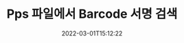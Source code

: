 ---
############################# Static ############################
layout: "auto-gen-signature"
date: 2022-03-01T15:12:22
draft: false
operation: Search
signaturetype: Barcode
fileformat: Pps
productName: .NET
lang: ko
productCode: net
otherformats: pdf doc docx docm dot dotm dotx odt ott rtf xls xlsx xlsm xlsb csv ods ots xltx xltm ppt pptx pps ppsx odp otp potx potm pptm ppsm png jpg bmp gif tiff svg webp wmf
breadcrumb: Search Barcode signatures at Pps with C#

############################# Head ############################
head_title: "C#의 Pps 파일에서 Barcode 서명 검색"
head_description: "몇 줄의 코드를 사용하여 Pps 파일에서 Barcode 서명을 검색하려면 .NET를 사용하세요."

############################# Header ############################
title: "Pps 파일에서 Barcode 서명 검색"
description: ".NET 기본 API를 사용하면 이미 서명된 Pps 파일에서 Barcode 서명을 검색할 수 있습니다. 몇 줄의 코드를 사용하여 Pps 문서 내에서 고급 전자 서명 검색을 수행합니다."
bg_image: "https://cms.admin.containerize.com/templates/aspose/App_Themes/V3/images/bg/header1.png"
bg_overlay: false
button:
    enable: true

############################# SubMenu ############################
submenu:
    enable: true

    left:
        img_alt: "GroupDocs.Signature for .NET"
        image: "https://cms.admin.containerize.com/templates/groupdocs/images/product-logos/90x90-noborder/groupdocsature-net.png"
        product: "GroupDocs.Signature"
        platform: ".NET"



############################# About ############################
about:
    enable: true
    title: "GroupDocs.Signature for .NET API 정보"
    content: |
        [GroupDocs.Signature for .NET](https://products.groupdocs.com/signature/net/)은 텍스트, 이미지, 디지털 인증서, 바코드, QR 코드, 스탬프 또는 메타데이터와 같은 다양한 서명 유형을 사용하여 문서를 처리하기 위한 .NET API를 제공합니다. 사용자는 PDF, MS Word 문서, MS Excel 통합 문서, MS PowerPoint 프레젠테이션, Adobe Photoshop 파일 및 다양한 이미지 형식 내에서 전자 서명을 추가, 삭제, 업데이트, 확인 또는 검색할 수 있으며 필요에 따라 서명 속성을 사용자 지정하기 위한 추가 지원이 가능합니다.
    

############################# Steps ############################
steps:
    enable: true
    title_left: "Pps에서 Barcode 서명을 검색하는 방법"
    content_left: |
        [GroupDocs.Signature for .NET](https://products.groupdocs.com/signature/net/)을 사용하면 몇 가지 간단한 단계를 구현하여 .NET 개발자가 애플리케이션의 Pps 파일에서 Barcode 서명을 더 쉽게 검색할 수 있습니다.
        
        * Signature 클래스의 새 인스턴스를 만들고 소스 문서 경로를 생성자 매개변수로 전달합니다.
        * 요구 사항에 따라 SearchOptions 개체를 인스턴스화하고 검색 옵션을 지정합니다.
        * Signature 클래스 인스턴스의 Search 메소드를 호출하고 여기에 SearchOptions를 전달하십시오.
        * 귀하의 요구에 따라 검색 결과를 처리합니다.

    title_right: "System Requirements"
    content_right: |
        GroupDocs.Signature for .NET은(는) 모든 주요 플랫폼 및 운영 체제에서 지원됩니다. 아래 코드를 실행하기 전에 시스템에 다음 전제 조건이 설치되어 있는지 확인하십시오.

        * 운영 체제: Microsoft Windows, Linux, MacOS
        * 개발 환경: Microsoft Visual Studio, Xamarin, MonoDevelop
        * Frameworks: .NET Framework, .NET Standard, .NET Core, Mono
        * [Nuget](https://www.nuget.org/packages/groupdocs.signature)에서 최신 버전의 GroupDocs.Signature for .NET 다운로드
         
    code: |
        ```csharp    
        
        // Set up input Pps file
        string filePath = "input.pps";

        // Instantiate Signature for input file
        using (var signature = new GroupDocs.Signature.Signature(filePath))
        {
                //Create search options
                BarcodeSearchOptions options = new BarcodeSearchOptions()
                {
                    // specify special pages to search on 
                    AllPages = false,
                    // single page number
                    PageNumber = 1,
                    // set up text match type
                    MatchType = TextMatchType.Contains,
                    // specify text pattern to search
                    Text = "Text signature",
                    // return  Barcode images for processing
                    ReturnContent = true,
                    // set up type of returned  Barcode images
                    ReturnContentType = FileType.PNG
                };

                // search for Barcode signatures in Pps document
                List<BarcodeSignature> signatures = signature.Search<BarcodeSignature>(options);

                // process signatures which were found                
                foreach (BarcodeSignature item in signatures)
                {
                    //...
                }
        }

        ```

############################# Demos ############################
demos:
    enable: true
    title: "Barcode 서명으로 서명 라이브 데모"
    content: |
       지금 바로 [GroupDocs.Signature 앱](https://products.groupdocs.app/signature/family) 웹사이트를 방문하여 Pps 파일에 다양한 전자 서명을 추가하세요.

        
############################# More Formats ############################
more_formats:
    enable: true
    title: "C#을(를) 사용하여 다른 Barcode 서명 검색"
    content: |
        "전자 서명은 다양한 문서에서 검색됩니다. 아래와 같이 널리 사용되는 파일 형식 중 하나에서 서명을 찾으십시오."
    format: 
           
       
back_to_top:
    enable: true
---